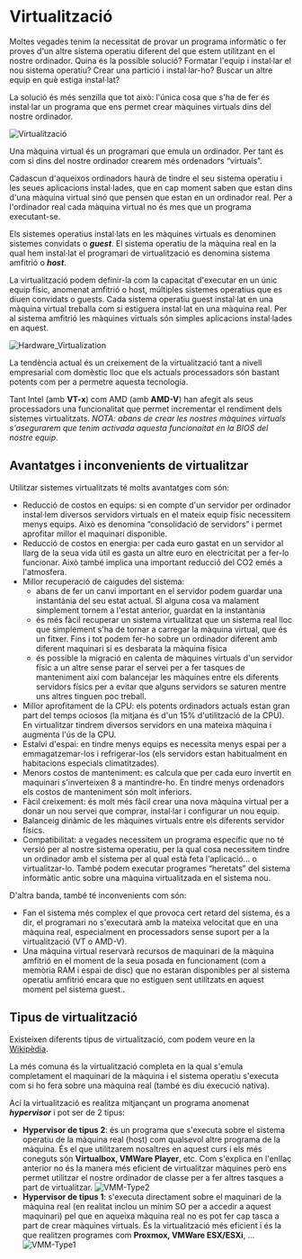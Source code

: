 # Virtualització
Moltes vegades tenim la necessitat de provar un programa informàtic o fer proves d'un altre sistema operatiu diferent del que estem utilitzant en el nostre ordinador. Quina és la possible solució? Formatar l'equip i instal·lar el nou sistema operatiu? Crear una partició i instal·lar-ho? Buscar un altre equip en què estiga instal·lat?

La solució és més senzilla que tot això: l'única cosa que s'ha de fer és instal·lar un programa que ens permet crear màquines virtuals dins del nostre ordinador.

![Virtualització](http://upload.wikimedia.org/wikipedia/commons/6/6e/Virtualization.JPG)

Una màquina virtual és un programari que emula un ordinador. Per tant és com si dins del nostre ordinador crearem més ordenadors “virtuals”.

Cadascun d'aqueixos ordinadors haurà de tindre el seu sistema operatiu i les seues aplicacions instal·lades, que en cap moment saben que estan dins d'una màquina virtual sinó que pensen que estan en un ordinador real. Per a l'ordinador real cada màquina virtual no és mes que un programa executant-se.

Els sistemes operatius instal·lats en les màquines virtuals es denominen sistemes convidats o _**guest**_. El sistema operatiu de la màquina real en la qual hem instal·lat el programari de virtualització es denomina sistema amfitrió o _**host**_. 

La virtualització podem definir-la com la capacitat d'executar en un únic equip físic, anomenat amfitrió o host, múltiples sistemes operatius que es diuen convidats o guests. Cada sistema operatiu guest instal·lat en una màquina virtual treballa com si estiguera instal·lat en una màquina real. Per al sistema amfitrió les màquines virtuals són simples aplicacions instal·lades en aquest.

![Hardware_Virtualization](http://upload.wikimedia.org/wikipedia/commons/thumb/0/08/Hardware_Virtualization_%28copy%29.svg/512px-Hardware_Virtualization_%28copy%29.svg.png)

La tendència actual és un creixement de la virtualització tant a nivell empresarial com domèstic lloc que els actuals processadors són bastant potents com per a permetre aquesta tecnologia.

Tant Intel (amb **VT-x**) com AMD (amb **AMD-V**) han afegit als seus processadors una funcionalitat que permet incrementar el rendiment dels sistemes virtualitzats. _NOTA: abans de crear les nostres màquines virtuals s'asegurarem que tenim activada aquesta funcionaitat en la BIOS del nostre equip_.

## Avantatges i inconvenients de virtualitzar
Utilitzar sistemes virtualitzats té molts avantatges com són:

*  Reducció de costos en equips: si en compte d'un servidor per ordinador instal·lem diversos servidors virtuals en el mateix equip físic necessitem menys equips. Això es denomina “consolidació de servidors” i permet aprofitar millor el maquinari disponible.
* Reducció de costos en energia: per cada euro gastat en un servidor al llarg de la seua vida útil es gasta un altre euro en electricitat per a fer-lo funcionar. Això també implica una important reducció del CO2 emés a l'atmosfera.
* Millor recuperació de caigudes del sistema:
  * abans de fer un canvi important en el servidor podem guardar una instantània del seu estat actual. SI alguna cosa va malament simplement tornem a l'estat anterior, guardat en la instantània
  * és més fàcil recuperar un sistema virtualitzat que un sistema real lloc que simplement s'ha de tornar a carregar la màquina virtual, que és un fitxer. Fins i tot podem fer-ho sobre un ordinador diferent amb diferent maquinari si es desbarata la màquina física
  * és possible la migració en calenta de màquines virtuals d'un servidor físic a un altre sense parar el servei per a fer tasques de manteniment així com balancejar les màquines entre els diferents servidors físics per a evitar que alguns servidors se saturen mentre uns altres tinguen poc treball.
* Millor aprofitament de la CPU: els potents ordinadors actuals estan gran part del temps ociosos (la mitjana és d'un 15% d'utilització de la CPU). En virtualitzar tindrem diversos servidors en una mateixa màquina i augmenta l'ús de la CPU.
* Estalvi d'espai: en tindre menys equips es necessita menys espai per a emmagatzemar-los i refrigerar-los (els servidors estan habitualment en habitacions especials climatitzades).
* Menors costos de manteniment: es calcula que per cada euro invertit en maquinari s'inverteixen 8 a mantindre-ho. En tindre menys ordenadors els costos de manteniment són molt inferiors.
* Fàcil creixement: és molt més fàcil crear una nova màquina virtual per a donar un nou servei que comprar, instal·lar i configurar un nou equip.
* Balanceig dinàmic de les màquines virtuals entre els diferents servidor físics.
* Compatibilitat: a vegades necessitem un programa específic que no té versió per al nostre sistema operatiu, per la qual cosa necessitem tindre un ordinador amb el sistema per al qual està feta l'aplicació... o virtualitzar-lo. També podem executar programes “heretats” del sistema informàtic antic sobre una màquina virtualitzada en el sistema nou.

D'altra banda, també té inconvenients com són:
* Fan el sistema més complex el que provoca cert retard del sistema, és a dir, el programari no s'executarà amb la mateixa velocitat que en una màquina real, especialment en processadors sense suport per a la virtualització (VT o AMD-V).
* Una màquina virtual reservarà recursos de maquinari de la màquina amfitrió en el moment de la seua posada en funcionament (com a memòria RAM i espai de disc) que no estaran disponibles per al sistema operatiu amfitrió encara que no estiguen sent utilitzats en aquest moment pel sistema guest..

## Tipus de virtualització
Existeixen diferents tipus de virtualització, com podem veure en la [Wikipèdia](http://es.wikipedia.org/wiki/M%C3%A1quina_virtual#T.C3.A9cnicas).

La més comuna és la virtualització completa en la qual s'emula completament el maquinari de la màquina i el sistema operatiu s'executa com si ho fera sobre una màquina real (també es diu execució nativa).

Ací la virtualització es realitza mitjançant un programa anomenat _**hypervisor**_ i pot ser de 2 tipus:
* **Hypervisor de tipus 2**: és un programa que s'executa sobre el sistema operatiu de la màquina real (host) com qualsevol altre programa de la màquina. És el que utilitzarem nosaltres en aquest curs i els més coneguts són **Virtualbox, VMWare Player**, etc. Com s'explica en l'enllaç anterior no és la manera més eficient de virtualitzar màquines però ens permet utilitzar el nostre ordinador de classe per a fer altres tasques a part de virtualitzar.
![VMM-Type2](https://upload.wikimedia.org/wikipedia/commons/1/1a/VMM-Type2.JPG)
* **Hypervisor de tipus 1**: s'executa directament sobre el maquinari de la màquina real (en realitat inclou un mínim SO per a accedir a aquest maquinari) pel que en aqueixa màquina real no es pot fer cap tasca a part de crear màquines virtuals. És la virtualització més eficient i és la que realitzen programes com **Proxmox, VMWare ESX/ESXi**, ...
![VMM-Type1](https://upload.wikimedia.org/wikipedia/commons/5/53/VMM-Type1.JPG)
